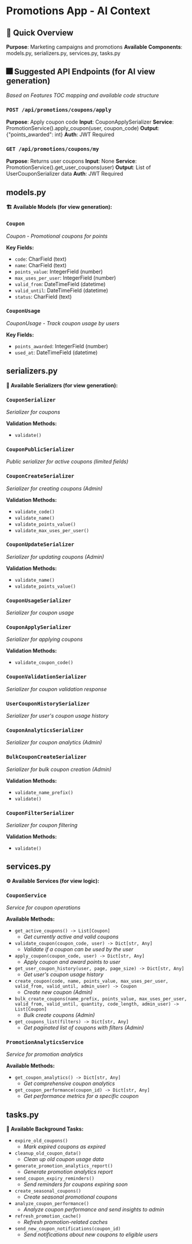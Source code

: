 # Promotions App - AI Context

## 🎯 Quick Overview

**Purpose**: Marketing campaigns and promotions
**Available Components**: models.py, serializers.py, services.py, tasks.py

## 🎆 Suggested API Endpoints (for AI view generation)

*Based on Features TOC mapping and available code structure*

### `POST /api/promotions/coupons/apply`
**Purpose**: Apply coupon code
**Input**: CouponApplySerializer
**Service**: PromotionService().apply_coupon(user, coupon_code)
**Output**: {"points_awarded": int}
**Auth**: JWT Required

### `GET /api/promotions/coupons/my`
**Purpose**: Returns user coupons
**Input**: None
**Service**: PromotionService().get_user_coupons(user)
**Output**: List of UserCouponSerializer data
**Auth**: JWT Required

## models.py

**🏗️ Available Models (for view generation):**

### `Coupon`
*Coupon - Promotional coupons for points*

**Key Fields:**
- `code`: CharField (text)
- `name`: CharField (text)
- `points_value`: IntegerField (number)
- `max_uses_per_user`: IntegerField (number)
- `valid_from`: DateTimeField (datetime)
- `valid_until`: DateTimeField (datetime)
- `status`: CharField (text)

### `CouponUsage`
*CouponUsage - Track coupon usage by users*

**Key Fields:**
- `points_awarded`: IntegerField (number)
- `used_at`: DateTimeField (datetime)

## serializers.py

**📝 Available Serializers (for view generation):**

### `CouponSerializer`
*Serializer for coupons*

**Validation Methods:**
- `validate()`

### `CouponPublicSerializer`
*Public serializer for active coupons (limited fields)*

### `CouponCreateSerializer`
*Serializer for creating coupons (Admin)*

**Validation Methods:**
- `validate_code()`
- `validate_name()`
- `validate_points_value()`
- `validate_max_uses_per_user()`

### `CouponUpdateSerializer`
*Serializer for updating coupons (Admin)*

**Validation Methods:**
- `validate_name()`
- `validate_points_value()`

### `CouponUsageSerializer`
*Serializer for coupon usage*

### `CouponApplySerializer`
*Serializer for applying coupons*

**Validation Methods:**
- `validate_coupon_code()`

### `CouponValidationSerializer`
*Serializer for coupon validation response*

### `UserCouponHistorySerializer`
*Serializer for user's coupon usage history*

### `CouponAnalyticsSerializer`
*Serializer for coupon analytics (Admin)*

### `BulkCouponCreateSerializer`
*Serializer for bulk coupon creation (Admin)*

**Validation Methods:**
- `validate_name_prefix()`
- `validate()`

### `CouponFilterSerializer`
*Serializer for coupon filtering*

**Validation Methods:**
- `validate()`

## services.py

**⚙️ Available Services (for view logic):**

### `CouponService`
*Service for coupon operations*

**Available Methods:**
- `get_active_coupons() -> List[Coupon]`
  - *Get currently active and valid coupons*
- `validate_coupon(coupon_code, user) -> Dict[str, Any]`
  - *Validate if a coupon can be used by the user*
- `apply_coupon(coupon_code, user) -> Dict[str, Any]`
  - *Apply coupon and award points to user*
- `get_user_coupon_history(user, page, page_size) -> Dict[str, Any]`
  - *Get user's coupon usage history*
- `create_coupon(code, name, points_value, max_uses_per_user, valid_from, valid_until, admin_user) -> Coupon`
  - *Create new coupon (Admin)*
- `bulk_create_coupons(name_prefix, points_value, max_uses_per_user, valid_from, valid_until, quantity, code_length, admin_user) -> List[Coupon]`
  - *Bulk create coupons (Admin)*
- `get_coupons_list(filters) -> Dict[str, Any]`
  - *Get paginated list of coupons with filters (Admin)*

### `PromotionAnalyticsService`
*Service for promotion analytics*

**Available Methods:**
- `get_coupon_analytics() -> Dict[str, Any]`
  - *Get comprehensive coupon analytics*
- `get_coupon_performance(coupon_id) -> Dict[str, Any]`
  - *Get performance metrics for a specific coupon*

## tasks.py

**🔄 Available Background Tasks:**

- `expire_old_coupons()`
  - *Mark expired coupons as expired*
- `cleanup_old_coupon_data()`
  - *Clean up old coupon usage data*
- `generate_promotion_analytics_report()`
  - *Generate promotion analytics report*
- `send_coupon_expiry_reminders()`
  - *Send reminders for coupons expiring soon*
- `create_seasonal_coupons()`
  - *Create seasonal promotional coupons*
- `analyze_coupon_performance()`
  - *Analyze coupon performance and send insights to admin*
- `refresh_promotion_cache()`
  - *Refresh promotion-related caches*
- `send_new_coupon_notifications(coupon_id)`
  - *Send notifications about new coupons to eligible users*
